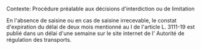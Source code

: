 Contexte: Procédure préalable aux décisions d'interdiction ou de limitation

En l'absence de saisine ou en cas de saisine irrecevable, le constat d'expiration du délai de deux mois mentionné au I de l'article L. 3111-19 est publié dans un délai d'une semaine sur le site internet de l' Autorité de régulation des transports.